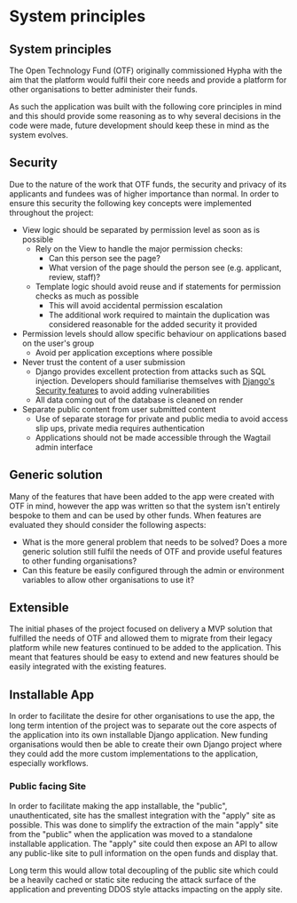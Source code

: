 # System principles

## System principles

The Open Technology Fund \(OTF\) originally commissioned Hypha with the aim that the platform would fulfil their core needs and provide a platform for other organisations to better administer their funds.

As such the application was built with the following core principles in mind and this should provide some reasoning as to why several decisions in the code were made, future development should keep these in mind as the system evolves.

## Security

Due to the nature of the work that OTF funds, the security and privacy of its applicants and fundees was of higher importance than normal. In order to ensure this security the following key concepts were implemented throughout the project:

* View logic should be separated by permission level as soon as is possible
  * Rely on the View to handle the major permission checks:
    * Can this person see the page?
    * What version of the page should the person see \(e.g. applicant, review, staff\)?
  * Template logic should avoid reuse and if statements for permission checks as much as possible
    * This will avoid accidental permission escalation
    * The additional work required to maintain the duplication was considered reasonable for the added security it provided
* Permission levels should allow specific behaviour on applications based on the user's group 
  * Avoid per application exceptions where possible
* Never trust the content of a user submission
  * Django provides excellent protection from attacks such as SQL injection. Developers should familiarise themselves with [Django's Security features](https://docs.djangoproject.com/en/3.0/topics/security/) to avoid adding vulnerabilities 
  * All data coming out of the database is cleaned on render
* Separate public content from user submitted content
  * Use of separate storage for private and public media to avoid access slip ups, private media requires authentication
  * Applications should not be made accessible through the Wagtail admin interface

## Generic solution

Many of the features that have been added to the app were created with OTF in mind, however the app was written so that the system isn't entirely bespoke to them and can be used by other funds. When features are evaluated they should consider the following aspects:

* What is the more general problem that needs to be solved? Does a more generic solution still fulfil the needs of OTF and provide useful features to other funding organisations?
* Can this feature be easily configured through the admin or environment variables to allow other organisations to use it?

## Extensible

The initial phases of the project focused on delivery a MVP solution that fulfilled the needs of OTF and allowed them to migrate from their legacy platform while new features continued to be added to the application. This meant that features should be easy to extend and new features should be easily integrated with the existing features.

## Installable App

In order to facilitate the desire for other organisations to use the app, the long term intention of the project was to separate out the core aspects of the application into its own installable Django application. New funding organisations would then be able to create their own Django project where they could add the more custom implementations to the application, especially workflows.

### Public facing Site

In order to facilitate making the app installable, the "public", unauthenticated, site has the smallest integration with the "apply" site as possible. This was done to simplify the extraction of the main "apply" site from the "public" when the application was moved to a standalone installable application. The "apply" site could then expose an API to allow any public-like site to pull information on the open funds and display that.

Long term this would allow total decoupling of the public site which could be a heavily cached or static site reducing the attack surface of the application and preventing DDOS style attacks impacting on the apply site.

